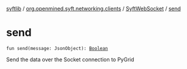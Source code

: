 [syftlib](../../index.md) / [org.openmined.syft.networking.clients](../index.md) / [SyftWebSocket](index.md) / [send](./send.md)

# send

`fun send(message: JsonObject): `[`Boolean`](https://kotlinlang.org/api/latest/jvm/stdlib/kotlin/-boolean/index.html)

Send the data over the Socket connection to PyGrid

